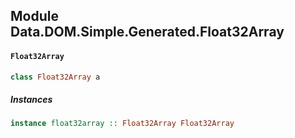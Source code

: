 ## Module Data.DOM.Simple.Generated.Float32Array

#### `Float32Array`

``` purescript
class Float32Array a
```

##### Instances
``` purescript
instance float32array :: Float32Array Float32Array
```


